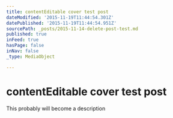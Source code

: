 ```yaml
---
title: contentEditable cover test post
dateModified: '2015-11-19T11:44:54.301Z'
datePublished: '2015-11-19T11:44:54.951Z'
sourcePath: _posts/2015-11-14-delete-post-test.md
published: true
inFeed: true
hasPage: false
inNav: false
_type: MediaObject

---
```

# contentEditable cover test post

This probably will become a description